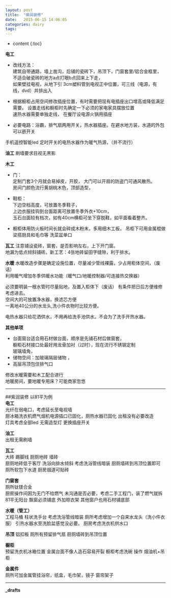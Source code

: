 ```yaml
---
layout: post
title:  "紫润装修"
date:   2015-06-15 14:06:05
categories: dairy
tags:
---
```


* content
{:toc}


**电工**
- 改线方法：  
建筑自带通路，墙上凿沟，后铺的瓷砖下，吊顶下，门窗套里/铝合金框里，  
不适合破瓷砖的地方a点打眼b点回来上下走，  
如果壁挂电视，从地下引 3cm塑料管到电视正中位置，可三线（电源，有线，dvd）并排出入

- 根据橱柜占用空间修改插座位置，有时需要把现有电插座出口增高或降低满足需要。
设置走线和橱柜时先确定一下必须的家电家具摆放位置  
速热水器需要单独走线，
在餐厅设电源火锅用插座  

- 必要电路：浴霸，排气扇两用开关，热水器插座。在避水地方装，水道的外包可以嵌开关  

手机遥控智能led
定时开关的电热水器作为暖气热源，（并不流行）

**油工**
刷墙要求目视无黑影

**木工**
- 门：  
 定制门套3个月就会易掉皮，开胶，
大门可以开扇的防盗门可通风散热。  
房间门颜色流行黄胡桃木色，顶部造型，
- 鞋柜：  
下边空档高度，可放置冬季鞋子，   
上边衣服挂钩到台面距离可放置冬季外衣+10cm，  
玉石台面较有档次，如有40cm横柜可坐下穿脱鞋，如平面看着整齐。

 - 橱柜体用防火板时间长就会碎成木粉末，多用细木工板，
吊柜下可用金属棍做梁搭厨具和毛巾等
洗菜盆单口

**瓦工**
注意铺设瓷砖，窗套，是否影响左右，上下开门窗。  
地漏为低点倾斜铺砖。新工艺：4张地砖留田字缝隙，利于排水。    

**水暖**
水暖改造步骤是确定设施位置，尽量减少管线裸露，少占用柜体空间，（废话）  
利用暖气增加冬季供暖水功能（暖气口/地暖控制器/可连接热交换器）  

必须要明装一根水管时尽量贴地，及置入柜体下（废话）
有条件把日后方便维修考虑进去。  
空间大的可放置净水器，换滤芯方便  
一离地40公分的水龙头,洗小件衣物时比较方便。  

电热水器只给花洒供水，不用再给洗手池供水。不会为了洗手开热水器。

**其他单项**
 - 台面窗台适合用石材做台面，顺序是先铺石材后做窗套，  
橱柜石材接口处最好用龙骨加衬（过时），现在流行不锈钢定制  
玻璃墙角，
- 储物空间：加玻璃隔层储物 ，
- 高层吊顶包住排气口


修改水暖需要和木工配合进行  
地暖房间，要地暖专用床？可能商家忽悠

---
##紫润装修
以81平为例  
__电工__  
光纤在弱电口，考虑延长至电视墙   
厨冰箱洗衣机燃气烟机电源插口已固化，厕热水器已固化 出租没有必要改造  
灯具考虑全部led 无需造型灯  更换插座开关  

__油工__  
出租无需刷墙  




__瓦工__  
大砖 踢脚线 厨厕地砖 墙砖   
厨厕地砖低于客厅 洗浴向排水倾斜 考虑洗浴管线暗装   厨厕墙砖到吊顶位置即可  
厕所软包下水道  厨房烟道可贴砖  

__门窗套__  
厕所钛镁合金  
 厨房操作间因为无门不给燃气 未沟通是否必要，考虑二手工程门，装了燃气就拆   
81平无阳台 飘窗必须铺底 外加晾衣架  其他窗户也用石材铺底部  

__水暖（管工）__   
工程马桶 柱状洗手台 考虑洗浴管线暗装 厕所考虑增加一个自来水龙头（洗小件衣服） 引热水器水至洗脸盆感觉没必要。  厨房考虑洗衣机供水口     

**吊顶**
铝扣板  厕所有预留排气扇  厨厕墙砖到吊顶位置  

__橱柜__  
预留洗衣机冰箱位置  金属台面不像人造石容易开裂 橱柜考虑洗碗 操作 烟油机+吊柜

__金属件__  
厕所可加金属管挂浴帘，纸盒，毛巾架，镜子 窗帘架子

---
**_drafts**
